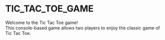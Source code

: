 # TIC_TAC_TOE_GAME
Welcome to the Tic Tac Toe game!<br> This console-based game allows two players to enjoy the classic game of Tic Tac Toe.<br>
